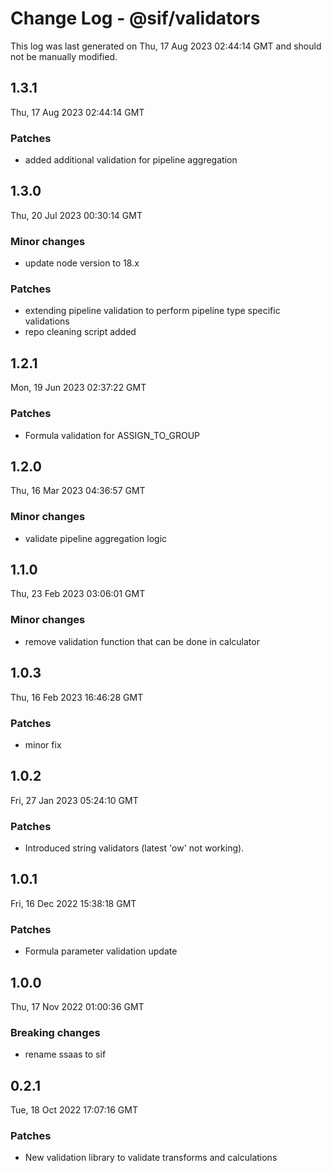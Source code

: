 # Change Log - @sif/validators

This log was last generated on Thu, 17 Aug 2023 02:44:14 GMT and should not be manually modified.

## 1.3.1
Thu, 17 Aug 2023 02:44:14 GMT

### Patches

- added additional validation for pipeline aggregation

## 1.3.0
Thu, 20 Jul 2023 00:30:14 GMT

### Minor changes

- update node version to 18.x

### Patches

- extending pipeline validation to perform pipeline type specific validations
- repo cleaning script added

## 1.2.1
Mon, 19 Jun 2023 02:37:22 GMT

### Patches

- Formula validation for ASSIGN_TO_GROUP

## 1.2.0
Thu, 16 Mar 2023 04:36:57 GMT

### Minor changes

- validate pipeline aggregation logic

## 1.1.0
Thu, 23 Feb 2023 03:06:01 GMT

### Minor changes

- remove validation function that can be done in calculator

## 1.0.3
Thu, 16 Feb 2023 16:46:28 GMT

### Patches

- minor fix

## 1.0.2
Fri, 27 Jan 2023 05:24:10 GMT

### Patches

- Introduced string validators (latest 'ow' not working).

## 1.0.1
Fri, 16 Dec 2022 15:38:18 GMT

### Patches

- Formula parameter validation update

## 1.0.0
Thu, 17 Nov 2022 01:00:36 GMT

### Breaking changes

- rename ssaas to sif

## 0.2.1
Tue, 18 Oct 2022 17:07:16 GMT

### Patches

- New validation library to validate transforms and calculations

